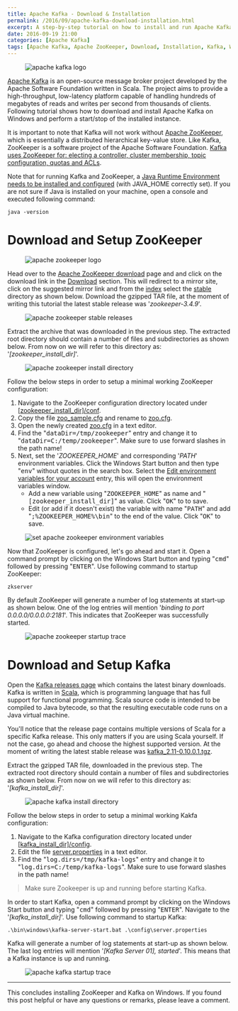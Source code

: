 ```yaml
---
title: Apache Kafka - Download & Installation
permalink: /2016/09/apache-kafka-download-installation.html
excerpt: A step-by-step tutorial on how to install and run Apache Kafka on Windows.
date: 2016-09-19 21:00
categories: [Apache Kafka]
tags: [Apache Kafka, Apache ZooKeeper, Download, Installation, Kafka, Windows, ZooKeeper]
---
```


<figure>
    <img src="{{ site.url }}/assets/images/logos/apache-kafka-logo.png" alt="apache kafka logo">
</figure>

[Apache Kafka](http://kafka.apache.org/) is an open-source message broker project developed by the Apache Software Foundation written in Scala. The project aims to provide a high-throughput, low-latency platform capable of handling hundreds of megabytes of reads and writes per second from thousands of clients. Following tutorial shows how to download and install Apache Kafka on Windows and perform a start/stop of the installed instance. 


It is important to note that Kafka will not work without [Apache ZooKeeper](https://zookeeper.apache.org/), which is essentially a distributed hierarchical key-value store. Like Kafka, ZooKeeper is a software project of the Apache Software Foundation. [Kafka uses ZooKeeper for: electing a controller, cluster membership, topic configuration, quotas and ACLs](https://www.quora.com/What-is-the-actual-role-of-ZooKeeper-in-Kafka).

Note that for running Kafka and ZooKeeper, a [Java Runtime Environment needs to be installed and configured](http://www.oracle.com/technetwork/java/javase/downloads/index.html) (with JAVA_HOME correctly set). If you are not sure if Java is installed on your machine, open a console and executed following command: 

``` plaintext
java -version
```

# Download and Setup ZooKeeper

<figure>
    <img src="{{ site.url }}/assets/images/logos/apache-zookeeper-logo.png" alt="apache zookeeper logo">
</figure>

Head over to the [Apache ZooKeeper download](https://zookeeper.apache.org/releases.html) page and and click on the download link in the <ins>Download</ins> section. This will redirect to a mirror site, click on the suggested mirror link and from the <ins>index</ins> select the <ins>stable</ins> directory as shown below. Download the gzipped TAR file, at the moment of writing this tutorial the latest stable release was '<var>zookeeper-3.4.9</var>'.

<figure>
    <img src="{{ site.url }}/assets/images/apache-kafka/apache-zookeeper-stable-releases.png" alt="apache zookeeper stable releases">
</figure>

Extract the archive that was downloaded in the previous step. The extracted root directory should contain a number of files and subdirectories as shown below. From now on we will refer to this directory as: '<var>[zookeeper_install_dir]</var>'.

<figure>
    <img src="{{ site.url }}/assets/images/apache-kafka/apache-zookeeper-install-directory.png" alt="apache zookeeper install directory">
</figure>

Follow the below steps in order to setup a minimal working ZooKeeper configuration:
1. Navigate to the ZooKeeper configuration directory located under <ins>[zookeeper_install_dir]/conf</ins>.
2. Copy the file <ins>zoo_sample.cfg</ins> and rename to <ins>zoo.cfg</ins>.
3. Open the newly created <ins>zoo.cfg</ins> in a text editor.
4. Find the "<kbd>dataDir=/tmp/zookeeper</kbd>" entry and change it to "<kbd>dataDir=C:/temp/zookeeper</kbd>". Make sure to use forward slashes in the path name!
5. Next, set the '<var>ZOOKEEPER_HOME</var>' and corresponding '<var>PATH</var>' environment variables. Click the Windows Start button and then type "<kbd>env</kbd>" without quotes in the search box. Select the <ins>Edit environment variables for your account</ins> entry, this will open the environment variables window. 
    * Add a new variable using "<kbd>ZOOKEEPER_HOME</kbd>" as name and "<kbd>[zookeeper_install_dir]</kbd>" as value. Click "<kbd>OK</kbd>" to to save.
    * Edit (or add if it doesn't exist) the variable with name "<kbd>PATH</kbd>" and add "<kbd>;%ZOOKEEPER_HOME%\bin</kbd>" to the end of the value. Click "<kbd>OK</kbd>" to save.

<figure>
    <img src="{{ site.url }}/assets/images/apache-kafka/set-apache-zookeeper-environment-variables.png" alt="set apache zookeeper environment variables">
</figure>

Now that ZooKeeper is configured, let's go ahead and start it. Open a command prompt by clicking on the Windows Start button and typing "<kbd>cmd</kbd>" followed by pressing "<kbd>ENTER</kbd>". Use following command to startup ZooKeeper:

``` plaintext
zkserver
```

By default ZooKeeper will generate a number of log statements at start-up as shown below. One of the log entries will mention '<var>binding to port 0.0.0.0/0.0.0.0:2181</var>'. This indicates that ZooKeeper was successfully started.

<figure>
    <img src="{{ site.url }}/assets/images/apache-kafka/apache-zookeeper-startup-trace.png" alt="apache zookeeper startup trace">
</figure>

# Download and Setup Kafka

Open the [Kafka releases page](http://kafka.apache.org/downloads.html) which contains the latest binary downloads. Kafka is written in [Scala](https://www.scala-lang.org/), which is programming language that has full support for functional programming. Scala source code is intended to be compiled to Java bytecode, so that the resulting executable code runs on a Java virtual machine.

You'll notice that the release page contains multiple versions of Scala for a specific Kafka release. This only matters if you are using Scala yourself. If not the case, go ahead and choose the highest supported version. At the moment of writing the latest stable release was [kafka_2.11-0.10.0.1.tgz](https://www.apache.org/dyn/closer.cgi?path=/kafka/0.10.0.1/kafka_2.11-0.10.0.1.tgz).

Extract the gzipped TAR file, downloaded in the previous step. The extracted root directory should contain a number of files and subdirectories as shown below. From now on we will refer to this directory as: '<var>[kafka_install_dir]</var>'.

<figure>
    <img src="{{ site.url }}/assets/images/apache-kafka/apache-kafka-install-directory.png" alt="apache kafka install directory">
</figure>

Follow the below steps in order to setup a minimal working Kakfa configuration: 
1. Navigate to the Kafka configuration directory located under <ins>[kafka_install_dir]/config</ins>.
2. Edit the file <ins>server.properties</ins> in a text editor.
3. Find the "<kbd>log.dirs=/tmp/kafka-logs</kbd>" entry and change it to "<kbd>log.dirs=C:/temp/kafka-logs</kbd>". Make sure to use forward slashes in the path name!

> Make sure Zookeeper is up and running before starting Kafka. 

In order to start Kafka, open a command prompt by clicking on the Windows Start button and typing "<kbd>cmd</kbd>" followed by pressing "<kbd>ENTER</kbd>". Navigate to the '<var>[kafka_install_dir]</var>'. Use following command to startup Kafka: 

``` plaintext
.\bin\windows\kafka-server-start.bat .\config\server.properties
```

Kafka will generate a number of log statements at start-up as shown below. The last log entries will mention '<var>[Kafka Server 01], started</var>'. This means that a Kafka instance is up and running.

<figure>
    <img src="{{ site.url }}/assets/images/apache-kafka/apache-kafka-startup-trace.png" alt="apache kafka startup trace">
</figure>

---

This concludes installing ZooKeeper and Kafka on Windows. If you found this post helpful or have any questions or remarks, please leave a comment.